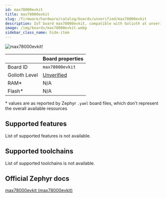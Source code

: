 ```yaml
---
id: max78000evkit
title: max78000evkit
slug: /firmware/hardware/catalog/boards/unverified/max78000evkit
description: IoT board max78000evkit, compatible with Golioth at unverified level.
image: /img/boards/max78000evkit.webp
sidebar_class_name: hide-item
---
```


[//]: # (This is an auto-generated file, do not edit! Changes to it will be lost upon re-generation)

![max78000evkit!](/img/boards/max78000evkit.webp "max78000evkit")

|                | Board properties     |
| -------------  | -------------------- |
| Board ID       | `max78000evkit` |
| Golioth Level  | [Unverified](/firmware/hardware#unverified-boards) |
| RAM*           | N/A |
| Flash*         | N/A |

\* values are as reported by Zephyr `.yaml` board files, which don't represent the overall available resources



## Supported features

List of supported features is not available.

## Supported toolchains

List of supported toolchains is not available.

## Official Zephyr docs

[max78000evkit (max78000evkit)](https://docs.zephyrproject.org/latest/boards/adi/max78000evkit/doc/index.html)
